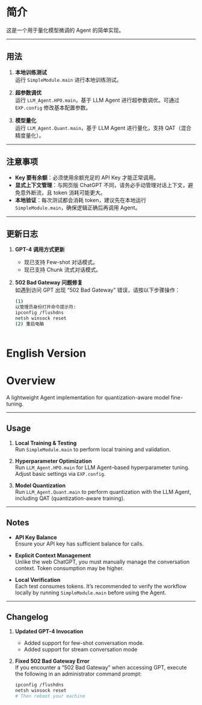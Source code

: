 # 简介
这是一个用于量化模型微调的 Agent 的简单实现。

---

## 用法

1. **本地训练测试**  
   运行 `SimpleModule.main` 进行本地训练测试。

2. **超参数调优**  
   运行 `LLM_Agent.HPO.main`，基于 LLM Agent 进行超参数调优。可通过 `EXP.config` 修改基本配置参数。

3. **模型量化**  
   运行 `LLM_Agent.Quant.main`，基于 LLM Agent 进行量化，支持 QAT（混合精度量化）。

---

## 注意事项

- **Key 要有余额**：必须使用余额充足的 API Key 才能正常调用。  
- **显式上下文管理**：与网页版 ChatGPT 不同，请务必手动管理对话上下文，避免意外断流，且 token 消耗可能更大。  
- **本地验证**：每次测试都会消耗 token，建议先在本地运行 `SimpleModule.main`，确保逻辑正确后再调用 Agent。

---

## 更新日志

1. **GPT-4 调用方式更新**  
   - 现已支持 Few-shot 对话模式。
   - 现已支持 Chunk 流式对话模式。

2. **502 Bad Gateway 问题修复**  
   如遇到访问 GPT 出现 “502 Bad Gateway” 错误，请按以下步骤操作：  
   ```bash
   (1)
   以管理员身份打开命令提示符:
   ipconfig /flushdns
   netsh winsock reset
   (2) 重启电脑



# **English Version**

# Overview
A lightweight Agent implementation for quantization-aware model fine-tuning.

---

## Usage

1. **Local Training & Testing**  
   Run `SimpleModule.main` to perform local training and validation.

2. **Hyperparameter Optimization**  
   Run `LLM_Agent.HPO.main` for LLM Agent–based hyperparameter tuning. Adjust basic settings via `EXP.config`.

3. **Model Quantization**  
   Run `LLM_Agent.Quant.main` to perform quantization with the LLM Agent, including QAT (quantization-aware training).

---

## Notes

- **API Key Balance**  
  Ensure your API key has sufficient balance for calls.

- **Explicit Context Management**  
  Unlike the web ChatGPT, you must manually manage the conversation context. Token consumption may be higher.

- **Local Verification**  
  Each test consumes tokens. It’s recommended to verify the workflow locally by running `SimpleModule.main` before using the Agent.

---

## Changelog

1. **Updated GPT-4 Invocation**  
   - Added support for few-shot conversation mode.
   - Added support for stream conversation mode

2. **Fixed 502 Bad Gateway Error**  
   If you encounter a “502 Bad Gateway” when accessing GPT, execute the following in an administrator command prompt:
   ```bash
   ipconfig /flushdns
   netsh winsock reset
   # Then reboot your machine
